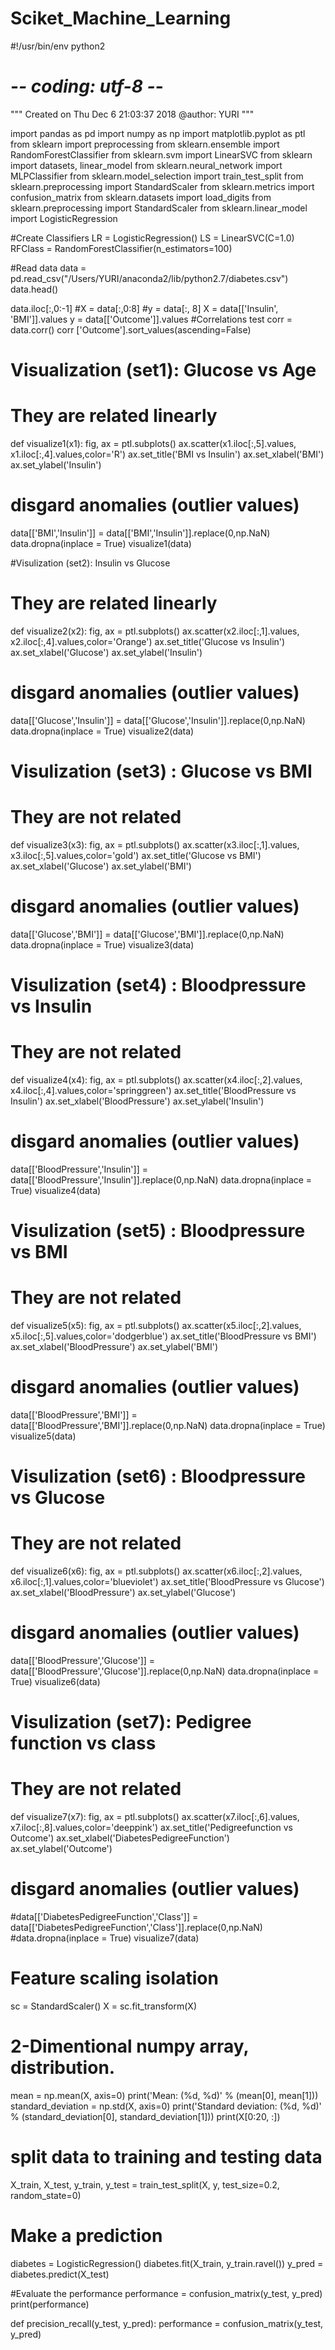 # Sciket_Machine_Learning
#!/usr/bin/env python2
# -*- coding: utf-8 -*-
"""
Created on Thu Dec  6 21:03:37 2018
@author: YURI
"""

import pandas as pd
import numpy as np
import matplotlib.pyplot as ptl
from sklearn import preprocessing
from sklearn.ensemble import RandomForestClassifier
from sklearn.svm import LinearSVC
from sklearn import datasets, linear_model
from sklearn.neural_network import MLPClassifier
from sklearn.model_selection import train_test_split
from sklearn.preprocessing import StandardScaler
from sklearn.metrics import confusion_matrix 
from sklearn.datasets import load_digits
from sklearn.preprocessing import StandardScaler
from sklearn.linear_model import LogisticRegression

#Create Classifiers
LR = LogisticRegression()
LS = LinearSVC(C=1.0)
RFClass = RandomForestClassifier(n_estimators=100)

#Read data 
data = pd.read_csv("/Users/YURI/anaconda2/lib/python2.7/diabetes.csv")
data.head()

data.iloc[:,0:-1] 
#X = data[:,0:8]
#y = data[:, 8]
X = data[['Insulin', 'BMI']].values
y = data[['Outcome']].values
#Correlations test
corr = data.corr()
corr ['Outcome'].sort_values(ascending=False)

# Visualization (set1): Glucose vs Age
# They are related linearly
def visualize1(x1):
    fig, ax = ptl.subplots()
    ax.scatter(x1.iloc[:,5].values, x1.iloc[:,4].values,color='R')
    ax.set_title('BMI vs Insulin')
    ax.set_xlabel('BMI')
    ax.set_ylabel('Insulin')

# disgard anomalies (outlier values)    
data[['BMI','Insulin']] = data[['BMI','Insulin']].replace(0,np.NaN)
data.dropna(inplace = True)
visualize1(data)

#Visulization (set2): Insulin vs Glucose
# They are related linearly
def visualize2(x2):
    fig, ax = ptl.subplots()
    ax.scatter(x2.iloc[:,1].values, x2.iloc[:,4].values,color='Orange')
    ax.set_title('Glucose vs Insulin')
    ax.set_xlabel('Glucose')
    ax.set_ylabel('Insulin')

# disgard anomalies (outlier values)    
data[['Glucose','Insulin']] = data[['Glucose','Insulin']].replace(0,np.NaN)
data.dropna(inplace = True)
visualize2(data)

# Visulization (set3) : Glucose vs BMI
# They are not related
def visualize3(x3):
    fig, ax = ptl.subplots()
    ax.scatter(x3.iloc[:,1].values, x3.iloc[:,5].values,color='gold')
    ax.set_title('Glucose vs BMI')
    ax.set_xlabel('Glucose')
    ax.set_ylabel('BMI')

# disgard anomalies (outlier values)    
data[['Glucose','BMI']] = data[['Glucose','BMI']].replace(0,np.NaN)
data.dropna(inplace = True)
visualize3(data)

# Visulization (set4) : Bloodpressure vs Insulin
# They are not related
def visualize4(x4):
    fig, ax = ptl.subplots()
    ax.scatter(x4.iloc[:,2].values, x4.iloc[:,4].values,color='springgreen')
    ax.set_title('BloodPressure vs Insulin')
    ax.set_xlabel('BloodPressure')
    ax.set_ylabel('Insulin')

# disgard anomalies (outlier values)    
data[['BloodPressure','Insulin']] = data[['BloodPressure','Insulin']].replace(0,np.NaN)
data.dropna(inplace = True)
visualize4(data)

# Visulization (set5) : Bloodpressure vs BMI
# They are not related
def visualize5(x5):
    fig, ax = ptl.subplots()
    ax.scatter(x5.iloc[:,2].values, x5.iloc[:,5].values,color='dodgerblue')
    ax.set_title('BloodPressure vs BMI')
    ax.set_xlabel('BloodPressure')
    ax.set_ylabel('BMI')

# disgard anomalies (outlier values)    
data[['BloodPressure','BMI']] = data[['BloodPressure','BMI']].replace(0,np.NaN)
data.dropna(inplace = True)
visualize5(data)

# Visulization (set6) : Bloodpressure vs Glucose
# They are not related
def visualize6(x6):
    fig, ax = ptl.subplots()
    ax.scatter(x6.iloc[:,2].values, x6.iloc[:,1].values,color='blueviolet')
    ax.set_title('BloodPressure vs Glucose')
    ax.set_xlabel('BloodPressure')
    ax.set_ylabel('Glucose')

# disgard anomalies (outlier values)    
data[['BloodPressure','Glucose']] = data[['BloodPressure','Glucose']].replace(0,np.NaN)
data.dropna(inplace = True)
visualize6(data)

# Visulization (set7): Pedigree function vs class
# They are not related
def visualize7(x7):
    fig, ax = ptl.subplots()
    ax.scatter(x7.iloc[:,6].values, x7.iloc[:,8].values,color='deeppink')
    ax.set_title('Pedigreefunction vs Outcome')
    ax.set_xlabel('DiabetesPedigreeFunction')
    ax.set_ylabel('Outcome')

# disgard anomalies (outlier values)    
#data[['DiabetesPedigreeFunction','Class']] = data[['DiabetesPedigreeFunction','Class']].replace(0,np.NaN)
#data.dropna(inplace = True)
visualize7(data)
# Feature scaling isolation 
sc = StandardScaler()
X = sc.fit_transform(X)

# 2-Dimentional numpy array, distribution.
mean = np.mean(X, axis=0)
print('Mean: (%d, %d)' % (mean[0], mean[1]))
standard_deviation = np.std(X, axis=0)
print('Standard deviation: (%d, %d)' % (standard_deviation[0], standard_deviation[1]))
print(X[0:20, :])
 
# split data to training and testing data
X_train, X_test, y_train, y_test = train_test_split(X, y, test_size=0.2, random_state=0) 

# Make a prediction
diabetes = LogisticRegression()
diabetes.fit(X_train, y_train.ravel())
y_pred = diabetes.predict(X_test)

#Evaluate the performance
performance = confusion_matrix(y_test, y_pred)
print(performance)

def precision_recall(y_test, y_pred):
    performance = confusion_matrix(y_test, y_pred)
